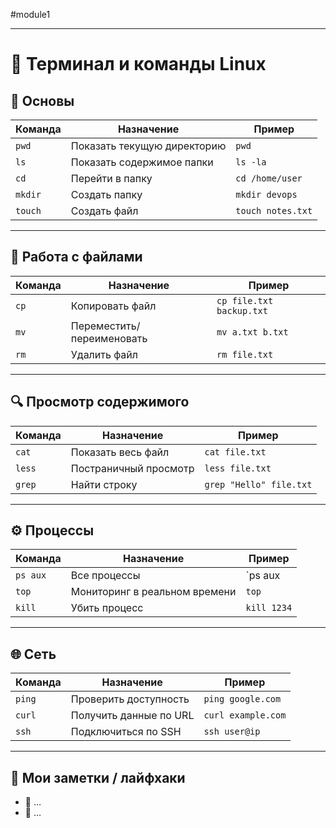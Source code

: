 #module1

---
# 🐧 Терминал и команды Linux

## 📌 Основы
| Команда | Назначение | Пример |
|--------|------------|--------|
| `pwd` | Показать текущую директорию | `pwd` |
| `ls` | Показать содержимое папки | `ls -la` |
| `cd` | Перейти в папку | `cd /home/user` |
| `mkdir` | Создать папку | `mkdir devops` |
| `touch` | Создать файл | `touch notes.txt` |

---

## 📁 Работа с файлами
| Команда | Назначение | Пример |
|--------|------------|--------|
| `cp` | Копировать файл | `cp file.txt backup.txt` |
| `mv` | Переместить/переименовать | `mv a.txt b.txt` |
| `rm` | Удалить файл | `rm file.txt` |

---

## 🔍 Просмотр содержимого
| Команда | Назначение | Пример |
|--------|------------|--------|
| `cat` | Показать весь файл | `cat file.txt` |
| `less` | Постраничный просмотр | `less file.txt` |
| `grep` | Найти строку | `grep "Hello" file.txt` |

---

## ⚙️ Процессы
| Команда | Назначение | Пример |
|--------|------------|--------|
| `ps aux` | Все процессы | `ps aux | grep java` |
| `top` | Мониторинг в реальном времени | `top` |
| `kill` | Убить процесс | `kill 1234` |

---

## 🌐 Сеть
| Команда | Назначение | Пример |
|--------|------------|--------|
| `ping` | Проверить доступность | `ping google.com` |
| `curl` | Получить данные по URL | `curl example.com` |
| `ssh` | Подключиться по SSH | `ssh user@ip` |

---

## 🧪 Мои заметки / лайфхаки
- 🔹 …
- 🔹 …


